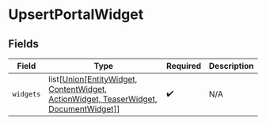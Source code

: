 # UpsertPortalWidget


## Fields

| Field                                                                                                                       | Type                                                                                                                        | Required                                                                                                                    | Description                                                                                                                 |
| --------------------------------------------------------------------------------------------------------------------------- | --------------------------------------------------------------------------------------------------------------------------- | --------------------------------------------------------------------------------------------------------------------------- | --------------------------------------------------------------------------------------------------------------------------- |
| `widgets`                                                                                                                   | list[[Union[EntityWidget, ContentWidget, ActionWidget, TeaserWidget, DocumentWidget]](../../models/shared/portalwidget.md)] | :heavy_check_mark:                                                                                                          | N/A                                                                                                                         |